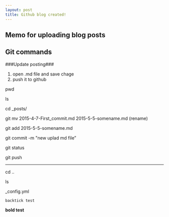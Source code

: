 ```yaml
---
layout: post
title: Github blog created!
---
```


## Memo for uploading blog posts

## Git commands

###Update posting###
1. open .md file and save chage
2. push it to github

pwd

ls

cd _posts/

git mv 2015-4-7-First_commit.md 2015-5-5-somename.md  (rename)

git add 2015-5-5-somename.md

git commit -m "new uplad md file”

git status

git push

------------------------------

cd ..

ls

_config.yml



`backtick test`

**bold test**

